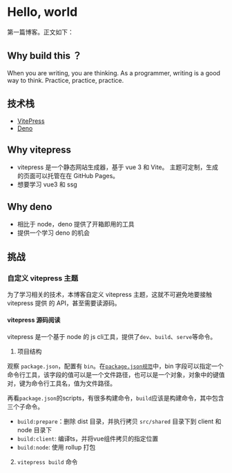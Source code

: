 # Hello, world

第一篇博客。正文如下：

## Why build this ？

When you are writing, you are thinking. As a programmer, writing is a good way
to think. Practice, practice, practice.

## 技术栈

- [VitePress](https://vitepress.dev/)
- [Deno](https://github.com/denoland/deno/)

## Why vitepress

- vitepress 是一个静态网站生成器，基于 vue 3 和 Vite。 主题可定制，生成
  的页面可以托管在在 GitHub Pages。
- 想要学习 vue3 和 ssg

## Why deno

- 相比于 node，deno 提供了开箱即用的工具
- 提供一个学习 deno 的机会

## 挑战

### 自定义 vitepress 主题

为了学习相关的技术，本博客自定义 vitepress 主题，这就不可避免地要接触 vitepress
提供 的 API，甚至需要读源码。

#### vitepress 源码阅读

vitepress 是一个基于 node 的 js cli工具，提供了`dev`、`build`、`serve`等命令。

1. 项目结构

观察 `package.json`，配置有
`bin`。在[`package.json规范`](https://docs.npmjs.com/cli/v10/configuring-npm/package-json#bin)中，bin
字段可以指定一个命令行工具，该字段的值可以是一个文件路径，也可以是一个对象，对象中的键值对，键为命令行工具名，值为文件路径。

再看`package.json`的scripts，有很多构建命令，`build`应该是构建命令，其中包含三个子命令。

- `build:prepare`：删除 dist 目录，并执行拷贝 `src/shared` 目录下到 client 和
  node 目录下
- `build:client`: 编译ts，并将vue组件拷贝的指定位置
- `build:node`: 使用 rollup 打包

2. `vitepress build` 命令
